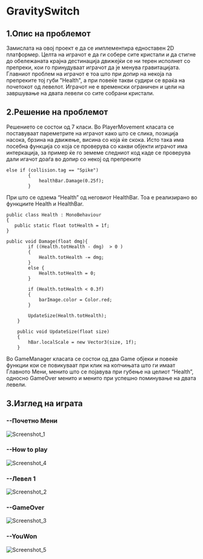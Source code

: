 # GravitySwitch

## 1.Опис на проблемот
Замислата на овој проект е да се имплементира едноставен 2D платформер. Целта на играчот е да ги собере сите кристали и да стигне до обележаната крајна дестинација движејќи се ни терен исполнет со препреки, кои го принудуваат играчот да је менува гравитацијата. Главниот проблем на играчот е тоа што при допир на некоја na препреките тој губи "Health", а при повеќе такви судири се враќа на почетокот од левелот.  Играчот не е временски ограничен и цели на завршување на двата левели со сите собрани кристали. 
## 2.Решение на проблемот
Решението се состои од 7 класи.
Во PlayerMovement класата се поставуваат пареметрите на играчот како што се слика, позиција насока, брзина на движење, висина со која ќе скока. Исто така има посебна функција со која се проверува со какви објекти играчот има интеркација, за пример ќе го земеме следниот код каде се проверува дали игачот доаѓа во допир со некој од препреките
```
else if (collision.tag == "Spike")
        {
            healthBar.Damage(0.25f);
        }
```
При што се одзема “Health” од неговиот HealthBar.
Тоа е реализирано во функциите Health и HealthBar.
```
public class Health : MonoBehaviour
{
   public static float totHealth = 1f;
}

public void Damage(float dmg){
        if ((Health.totHealth - dmg)  > 0 )
        {
            Health.totHealth -= dmg;
        }
        else {
            Health.totHealth = 0;
        }
        
        if (Health.totHealth < 0.3f)
        {
            barImage.color = Color.red;
        }
        
        UpdateSize(Health.totHealth);
    }

    public void UpdateSize(float size)
    {
        hBar.localScale = new Vector3(size, 1f);
    }
```
Во GameManager класата се состои од два Game објеки и повеќе функции кои се повикуваат при клик на копчињата што ги имаат Главното Мени, менито што се појавува при губење на целиот “Health”, односно GameOver менито и менито при успешно поминување на двата левели.
## 3.Изглед на играта
### --Почетно Мени
![Screenshot_1](https://github.com/213018/GravitySwitch/assets/129883425/fb8fb94d-b0f4-4172-912a-3b87f416fd46)
### --How to play
 ![Screenshot_4](https://github.com/213018/GravitySwitch/assets/129883425/07606045-e700-48ad-98d4-2db0923cd5b4)
### --Левел 1
![Screenshot_2](https://github.com/213018/GravitySwitch/assets/129883425/2933d5c3-3380-4479-a12f-fca8d4134785)
### --GameOver
![Screenshot_3](https://github.com/213018/GravitySwitch/assets/129883425/dc4086e3-99d0-4470-8070-c7339915e612)
### --YouWon
![Screenshot_5](https://github.com/213018/GravitySwitch/assets/129883425/c5caa9bd-2265-4227-b2c9-da8a6c0034b6)


